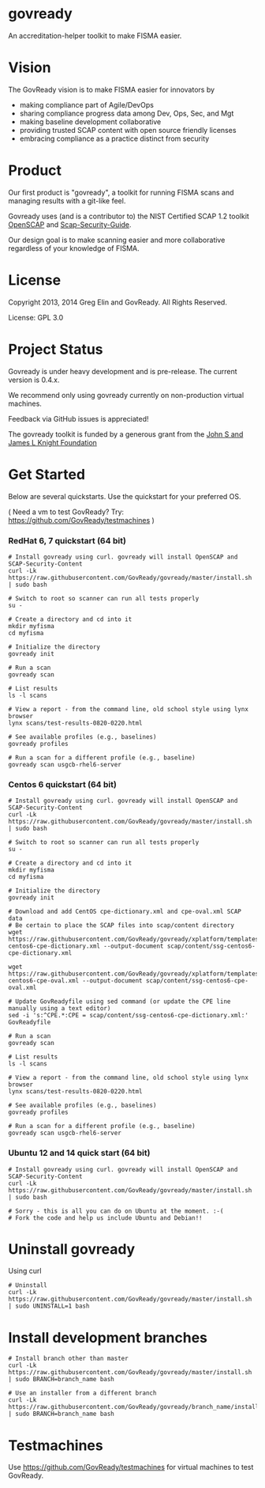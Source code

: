 govready
========

An accreditation-helper toolkit to make FISMA easier.

# Vision 
The GovReady vision is to make FISMA easier for innovators by

- making compliance part of Agile/DevOps
- sharing compliance progress data among Dev, Ops, Sec, and Mgt
- making baseline development collaborative
- providing trusted SCAP content with open source friendly licenses
- embracing compliance as a practice distinct from security


# Product
Our first product is "govready", a toolkit for running FISMA scans and managing results with a git-like feel. 

Govready uses (and is a contributor to) the NIST Certified SCAP 1.2 toolkit [OpenSCAP](https://github.com/OpenSCAP/openscap) and [Scap-Security-Guide](https://github.com/OpenSCAP/scap-security-guide). 

Our design goal is to make scanning easier and more collaborative regardless of your knowledge of FISMA.

# License
Copyright 2013, 2014 Greg Elin and GovReady. All Rights Reserved.

License: GPL 3.0

# Project Status
Govready is under heavy development and is pre-release. The current version is 0.4.x.

We recommend only using govready currently on non-production virtual machines. 

Feedback via GitHub issues is appreciated!

The govready toolkit is funded by a generous grant from the [John S and James L Knight Foundation](http://www.knightfoundation.org/grants/201345714/)

# Get Started

Below are several quickstarts. Use the quickstart for your preferred OS.

( Need a vm to test GovReady? Try: https://github.com/GovReady/testmachines )

### RedHat 6, 7 quickstart (64 bit)

```
# Install govready using curl. govready will install OpenSCAP and SCAP-Security-Content
curl -Lk https://raw.githubusercontent.com/GovReady/govready/master/install.sh | sudo bash

# Switch to root so scanner can run all tests properly
su - 

# Create a directory and cd into it
mkdir myfisma
cd myfisma

# Initialize the directory
govready init

# Run a scan
govready scan

# List results
ls -l scans

# View a report - from the command line, old school style using lynx browser
lynx scans/test-results-0820-0220.html

# See available profiles (e.g., baselines)
govready profiles

# Run a scan for a different profile (e.g., baseline)
govready scan usgcb-rhel6-server
```

### Centos 6 quickstart (64 bit)

```
# Install govready using curl. govready will install OpenSCAP and SCAP-Security-Content
curl -Lk https://raw.githubusercontent.com/GovReady/govready/master/install.sh | sudo bash

# Switch to root so scanner can run all tests properly
su - 

# Create a directory and cd into it
mkdir myfisma
cd myfisma

# Initialize the directory
govready init

# Download and add CentOS cpe-dictionary.xml and cpe-oval.xml SCAP data
# Be certain to place the SCAP files into scap/content directory
wget https://raw.githubusercontent.com/GovReady/govready/xplatform/templates/ssg-centos6-cpe-dictionary.xml --output-document scap/content/ssg-centos6-cpe-dictionary.xml

wget https://raw.githubusercontent.com/GovReady/govready/xplatform/templates/ssg-centos6-cpe-oval.xml --output-document scap/content/ssg-centos6-cpe-oval.xml

# Update GovReadyfile using sed command (or update the CPE line manually using a text editor)
sed -i 's:^CPE.*:CPE = scap/content/ssg-centos6-cpe-dictionary.xml:' GovReadyfile

# Run a scan
govready scan

# List results
ls -l scans

# View a report - from the command line, old school style using lynx browser
lynx scans/test-results-0820-0220.html

# See available profiles (e.g., baselines)
govready profiles

# Run a scan for a different profile (e.g., baseline)
govready scan usgcb-rhel6-server

```

### Ubuntu 12 and 14 quick start (64 bit)

```
# Install govready using curl. govready will install OpenSCAP and SCAP-Security-Content
curl -Lk https://raw.githubusercontent.com/GovReady/govready/master/install.sh | sudo bash

# Sorry - this is all you can do on Ubuntu at the moment. :-(
# Fork the code and help us include Ubuntu and Debian!!
```


# Uninstall govready

Using curl
```
# Uninstall
curl -Lk https://raw.githubusercontent.com/GovReady/govready/master/install.sh | sudo UNINSTALL=1 bash
```

# Install development branches
```
# Install branch other than master
curl -Lk https://raw.githubusercontent.com/GovReady/govready/master/install.sh | sudo BRANCH=branch_name bash

# Use an installer from a different branch
curl -Lk https://raw.githubusercontent.com/GovReady/govready/branch_name/install.sh | sudo BRANCH=branch_name bash
```


# Testmachines 
Use https://github.com/GovReady/testmachines for virtual machines to test GovReady.
